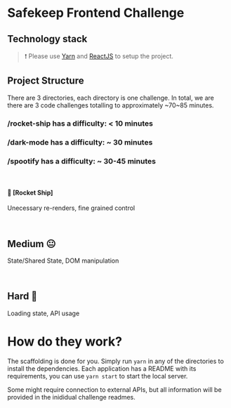 # Safekeep Frontend Challenge

## Technology stack
>❗ Please use [Yarn](https://yarnpkg.com/) and [ReactJS](https://reactjs.org/) to setup the project.

## Project Structure
There are 3 directories, each directory is one challenge. In total, we are there are 3 code challenges totalling to approximately ~70~85 minutes.

### /rocket-ship has a difficulty: < 10 minutes
### /dark-mode has a difficulty: ~ 30 minutes
### /spootify has a difficulty: ~ 30-45 minutes

&nbsp;
#### 🚀 [Rocket Ship]
Unecessary re-renders, fine grained control 

&nbsp;
## Medium 😐
State/Shared State, DOM manipulation

&nbsp;
## Hard 😬
Loading state, API usage 

# How do they work?
The scaffolding is done for you. Simply run `yarn` in any of the directories to install the dependencies. Each application has a README with its requirements, you can use `yarn start` to start the local server.

Some might require connection to external APIs, but all information will be provided in the inididual challenge readmes.
